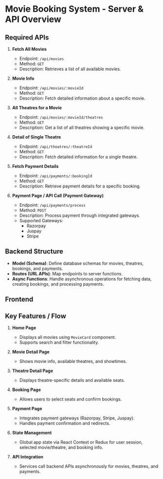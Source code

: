 # Movie Booking System - Server & API Overview

## Required APIs

1. **Fetch All Movies**  
   - Endpoint: `/api/movies`  
   - Method: `GET`  
   - Description: Retrieves a list of all available movies.

2. **Movie Info**  
   - Endpoint: `/api/movies/:movieId`  
   - Method: `GET`  
   - Description: Fetch detailed information about a specific movie.

3. **All Theatres for a Movie**  
   - Endpoint: `/api/movies/:movieId/theatres`  
   - Method: `GET`  
   - Description: Get a list of all theatres showing a specific movie.

4. **Detail of Single Theatre**  
   - Endpoint: `/api/theatres/:theatreId`  
   - Method: `GET`  
   - Description: Fetch detailed information for a single theatre.

5. **Fetch Payment Details**  
   - Endpoint: `/api/payments/:bookingId`  
   - Method: `GET`  
   - Description: Retrieve payment details for a specific booking.

6. **Payment Page / API Call (Payment Gateway)**  
   - Endpoint: `/api/payments/process`  
   - Method: `POST`  
   - Description: Process payment through integrated gateways.  
   - Supported Gateways:
     - Razorpay
     - Juspay
     - Stripe

## Backend Structure

- **Model (Schema)**: Define database schemas for movies, theatres, bookings, and payments.  
- **Routes (URL APIs)**: Map endpoints to server functions.  
- **Async Functions**: Handle asynchronous operations for fetching data, creating bookings, and processing payments.


##  Frontend


## Key Features / Flow

1. **Home Page**  
   - Displays all movies using `MovieCard` component.  
   - Supports search and filter functionality.  

2. **Movie Detail Page**  
   - Shows movie info, available theatres, and showtimes.  

3. **Theatre Detail Page**  
   - Displays theatre-specific details and available seats.  

4. **Booking Page**  
   - Allows users to select seats and confirm bookings.  

5. **Payment Page**  
   - Integrates payment gateways (Razorpay, Stripe, Juspay).  
   - Handles payment confirmation and redirects.  

6. **State Management**  
   - Global app state via React Context or Redux for user session, selected movie/theatre, and booking info.  

7. **API Integration**  
   - Services call backend APIs asynchronously for movies, theatres, and payments.


